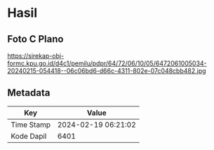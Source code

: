 # Hasil

## Foto C Plano

https://sirekap-obj-formc.kpu.go.id/d4c1/pemilu/pdpr/64/72/06/10/05/6472061005034-20240215-054418--06c06bd6-d66c-4311-802e-07c048cbb482.jpg


## Metadata

| Key        | Value               |
| ---------- | ------------------- |
| Time Stamp | 2024-02-19 06:21:02 |
| Kode Dapil | 6401                |



